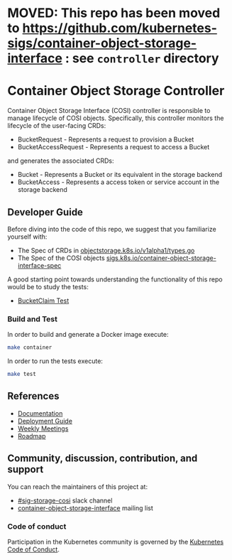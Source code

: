 # MOVED: **This repo has been moved to https://github.com/kubernetes-sigs/container-object-storage-interface : see `controller` directory**


# Container Object Storage Controller

Container Object Storage Interface (COSI) controller is responsible to manage lifecycle of COSI objects.
Specifically, this controller monitors the lifecycle of the user-facing CRDs:

- BucketRequest - Represents a request to provision a Bucket
- BucketAccessRequest - Represents a request to access a Bucket

and generates the associated CRDs:

- Bucket - Represents a Bucket or its equivalent in the storage backend
- BucketAccess - Represents a access token or service account in the storage backend

## Developer Guide

Before diving into the code of this repo, we suggest that you familiarize yourself with:

- The Spec of CRDs in [objectstorage.k8s.io/v1alpha1/types.go](https://github.com/kubernetes-sigs/container-object-storage-interface-api/blob/master/apis/objectstorage/v1alpha1/types.go)
- The Spec of the COSI objects [sigs.k8s.io/container-object-storage-interface-spec](https://github.com/kubernetes-sigs/container-object-storage-interface-spec)

A good starting point towards understanding the functionality of this repo would be to study the tests:

- [BucketClaim Test](./pkg/bucketclaim/bucketclaim_test.go)

### Build and Test

In order to build and generate a Docker image execute:
```bash
make container
```

In order to run the tests execute:
```bash
make test
```

## References

 - [Documentation](https://container-object-storage-interface.github.io/)
 - [Deployment Guide](https://container-object-storage-interface.github.io/docs/deployment-guide)
 - [Weekly Meetings](https://container-object-storage-interface.github.io/docs/community/weekly-meetings)
 - [Roadmap](https://github.com/orgs/kubernetes-sigs/projects/8)
## Community, discussion, contribution, and support

You can reach the maintainers of this project at:

 - [#sig-storage-cosi](https://kubernetes.slack.com/messages/sig-storage-cosi) slack channel
 - [container-object-storage-interface](https://groups.google.com/g/container-object-storage-interface-wg?pli=1) mailing list
### Code of conduct

Participation in the Kubernetes community is governed by the [Kubernetes Code of Conduct](code-of-conduct.md).
